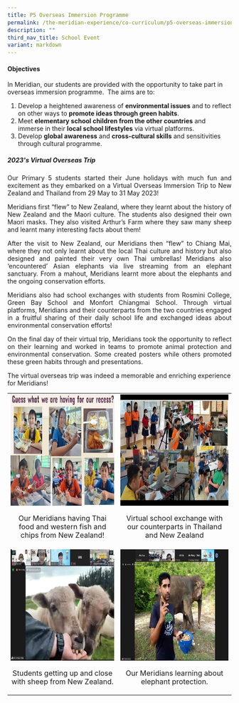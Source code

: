 ```yaml
---
title: P5 Overseas Immersion Programme
permalink: /the-meridian-experience/co-curriculum/p5-overseas-immersion-programme/
description: ""
third_nav_title: School Event
variant: markdown
---
```

#### Objectives

In Meridian, our students are provided with the opportunity to take part in overseas immersion programme.&nbsp; The aims are to:

<ol>
	<li>Develop a heightened awareness of <b>environmental issues</b> and to reflect on other ways to <b>promote ideas through green habits</b>.</li>
	<li>Meet <b>elementary school children from the other countries</b> and immerse in their <b>local school lifestyles</b> via virtual platforms.</li>
	<li>Develop <b>global awareness</b> and <b>cross-cultural skills</b> and sensitivities through cultural programme.</li>
</ol>

<h5>2023's Virtual Overseas Trip</h5>

<p align="justify">Our Primary 5 students started their June holidays with much fun and excitement as they embarked on a Virtual Overseas Immersion Trip to New Zealand and Thailand from 29 May to 31 May 2023!</p>

<p align="justify">Meridians first “flew” to New Zealand, where they learnt about the history of New Zealand and the Maori culture. The students also designed their own Maori masks. They also visited Arthur’s Farm where they saw many sheep and learnt many interesting facts about them!</p>

<p align="justify">After the visit to New Zealand, our Meridians then “flew” to Chiang Mai, where they not only learnt about the local Thai culture and history but also designed and painted their very own Thai umbrellas! Meridians also ‘encountered’ Asian elephants via live streaming from an elephant sanctuary. From a mahout, Meridians learnt more about the elephants and the ongoing conservation efforts.</p>

<p align="justify">Meridians also had school exchanges with students from Rosmini College, Green Bay School and Monfort Chiangmai School. Through virtual platforms, Meridians and their counterparts from the two countries engaged in a fruitful sharing of their daily school life and exchanged ideas about environmental conservation efforts!</p>

<p align="justify">On the final day of their virtual trip, Meridians took the opportunity to reflect on their learning and worked in teams to promote animal protection and environmental conservation. Some created posters while others promoted these green habits through and presentations.

The virtual overseas trip was indeed a memorable and enriching experience for Meridians!</p>

<table style="width:100%">

  <tbody><tr>
    <td><img src="/images/The%20Meridian%20Experience/P5%20Overseas/2023Overseas_1.jpg" style="width:380px;height:250px;float:center"><p style="line-height:1.2em; font-size: 16px; text-align:center;">Our Meridians having Thai food and western fish and chips from New Zealand!</p></td>
    <td><img src="/images/The%20Meridian%20Experience/P5%20Overseas/2023Overseas_2.jpg" style="width:380px;height:250px;float:center"><p style="line-height:1.2em; font-size: 16px; text-align:center;">Virtual school exchange with our counterparts in Thailand and New Zealand</p></td>
  </tr>
		<tr>
    <td><img src="/images/The%20Meridian%20Experience/P5%20Overseas/2023Overseas_3.jpg" style="width:380px;height:250px;float:center"><p style="line-height:1.2em; font-size: 16px; text-align:center;">Students getting up and close with sheep from New Zealand.</p></td>
    <td><img src="/images/The%20Meridian%20Experience/P5%20Overseas/2023Overseas_4.jpg" style="width:380px;height:250px;float:center"><p style="line-height:1.2em; font-size: 16px; text-align:center;">Our Meridians learning about elephant protection.</p></td>
  </tr>
</tbody></table>